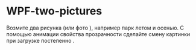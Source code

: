 # WPF-two-pictures
Возмите два рисунка (или фото ), например парк летом и осенью. С помощью анимации свойства прозрачности сделайте смену картинки при загрузке постепенно .
